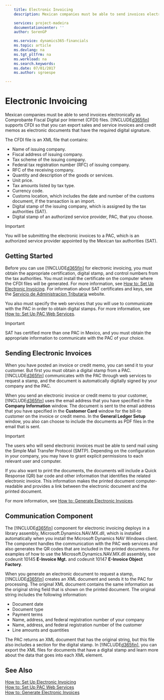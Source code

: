 ```yaml
---
    title: Electronic Invoicing
    description: Mexican companies must be able to send invoices electronically as Comprobante Fiscal Digital por Internet (CFDI) files. [!INCLUDE[d365fin](../../includes/d365fin_md.md)] supports CFDI so that you can export sales and service invoices and credit memos as electronic documents that have the required digital signature.

    services: project-madeira 
    documentationcenter: ''
    author: SorenGP

    ms.service: dynamics365-financials
    ms.topic: article
    ms.devlang: na
    ms.tgt_pltfrm: na
    ms.workload: na
    ms.search.keywords:
    ms.date: 07/01/2017
    ms.author: sgroespe

---
```

# Electronic Invoicing
Mexican companies must be able to send invoices electronically as Comprobante Fiscal Digital por Internet (CFDI) files. [!INCLUDE[d365fin](../../includes/d365fin_md.md)] supports CFDI so that you can export sales and service invoices and credit memos as electronic documents that have the required digital signature.  

The CFDI file is an XML file that contains:  

- Name of issuing company.  
- Fiscal address of issuing company.  
- Tax scheme of the issuing company.  
- Federal tax registration number (RFC) of issuing company.  
- RFC of the receiving company.  
- Quantity and description of the goods or services.  
- Unit price.  
- Tax amounts listed by tax type.  
- Currency code.  
- Customs location, which includes the date and number of the customs document, if the transaction is an import.  
- Digital stamp of the issuing company, which is assigned by the tax authorities (SAT).  
- Digital stamp of an authorized service provider, PAC, that you choose.  

> [!IMPORTANT]  
>  You will be submitting the electronic invoices to a PAC, which is an authorized service provider appointed by the Mexican tax authorities (SAT).  

## Getting Started  
Before you can use [!INCLUDE[d365fin](../../includes/d365fin_md.md)] for electronic invoicing, you must obtain the appropriate certification, digital stamp, and control numbers from the tax authorities. You must install the certificate on the computer where the CFDI files will be generated. For more information, see [How to: Set Up Electronic Invoicing](how-to-set-up-electronic-invoicing.md). For information about SAT certificates and keys, see the [Servicio de Administracíon Tributaria](http://go.microsoft.com/fwlink/?LinkId=242772) website.

You also must specify the web services that you will use to communicate with the PAC in order to obtain digital stamps. For more information, see [How to: Set Up PAC Web Services](how-to-set-up-pac-web-services.md).  

> [!IMPORTANT]  
>  SAT has certified more than one PAC in Mexico, and you must obtain the appropriate information to communicate with the PAC of your choice.  

## Sending Electronic Invoices  
When you have posted an invoice or credit memo, you can send it to your customer. But first you must obtain a digital stamp from a PAC. [!INCLUDE[d365fin](../../includes/d365fin_md.md)] communicates with the PAC through web services to request a stamp, and the document is automatically digitally signed by your company and the PAC.  

When you send an electronic invoice or credit memo to your customer, [!INCLUDE[d365fin](../../includes/d365fin_md.md)] uses the email address that you have specified in the **Company Information** window. The document is sent to the email address that you have specified in the **Customer Card** window for the bill-to customer on the invoice or credit memo. In the **General Ledger Setup** window, you also can choose to include the documents as PDF files in the email that is sent.  

> [!IMPORTANT]  
>  The users who will send electronic invoices must be able to send mail using the Simple Mail Transfer Protocol (SMTP). Depending on the configuration in your company, you may have to grant explicit permissions to each relevant user and computer.  

If you also want to print the documents, the documents will include a Quick Response (QR) bar code and other information that identifies the related electronic invoice. This information makes the printed document computer-readable and provides a link between the electronic document and the printed document.  

For more information, see [How to: Generate Electronic Invoices](how-to-generate-electronic-invoices.md).  

## Communication Component  
The [!INCLUDE[d365fin](../../includes/d365fin_md.md)] component for electronic invoicing deploys in a library assembly, Microsoft.Dynamics.NAV.MX.dll, which is installed automatically when you install the Microsoft Dynamics NAV Windows client. The component handles the communication with the PAC web services and also generates the QR codes that are included in the printed documents. For examples of how to use the Microsoft.Dynamics.NAV.MX.dll assembly, see codeunit 10145 **E-Invoice Mgt.** and codeunit 10147 **E-Invoice Object Factory**.  

 When you generate an electronic document to request a stamp, [!INCLUDE[d365fin](../../includes/d365fin_md.md)] creates an XML document and sends it to the PAC for processing. The original XML document contains the same information as the original string field that is shown on the printed document. The original string includes the following information:  

- Document date  
- Document type  
- Payment terms  
- Name, address, and federal registration number of your company  
- Name, address, and federal registration number of the customer  
- Line amounts and quantities  

The PAC returns an XML document that has the original string, but this file also includes a section for the digital stamp. In [!INCLUDE[d365fin](../../includes/d365fin_md.md)], you can export the XML files for documents that have a digital stamp and learn more about the data that goes into each XML element.  

## See Also  
 [How to: Set Up Electronic Invoicing](how-to-set-up-electronic-invoicing.md)   
 [How to: Set Up PAC Web Services](how-to-set-up-pac-web-services.md)   
 [How to: Generate Electronic Invoices](how-to-generate-electronic-invoices.md)
